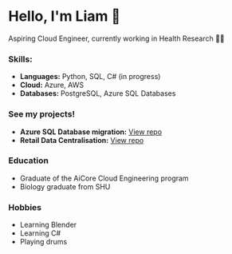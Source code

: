 # Hello, I'm Liam 👋

Aspiring Cloud Engineer, currently working in Health Research 👨‍🔬

### Skills:
- **Languages:** Python, SQL, C# (in progress)
- **Cloud:** Azure, AWS
- **Databases:** PostgreSQL, Azure SQL Databases

### See my projects!
- **Azure SQL Database migration:** [View repo](https://github.com/LHMak/azure-database-migration873)
- **Retail Data Centralisation:** [View repo](https://github.com/LHMak/multinational-retail-data-centralisation75)

### Education
- Graduate of the AiCore Cloud Engineering program
- Biology graduate from SHU

### Hobbies
- Learning Blender 
- Learning C#
- Playing drums
